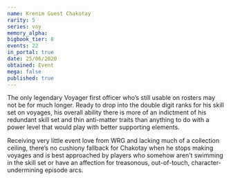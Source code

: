 ```yaml
---
name: Krenim Guest Chakotay
rarity: 5
series: voy
memory_alpha:
bigbook_tier: 8
events: 22
in_portal: true
date: 25/06/2020
obtained: Event
mega: false
published: true
---
```


The only legendary Voyager first officer who’s still usable on rosters may not be for much longer. Ready to drop into the double digit ranks for his skill set on voyages, his overall ability there is more of an indictment of his redundant skill set and thin anti-matter traits than anything to do with a power level that would play with better supporting elements.

Receiving very little event love from WRG and lacking much of a collection ceiling, there’s no cushiony fallback for Chakotay when he stops making voyages and is best approached by players who somehow aren’t swimming in the skill set or have an affection for treasonous, out-of-touch, character-undermining episode arcs.
